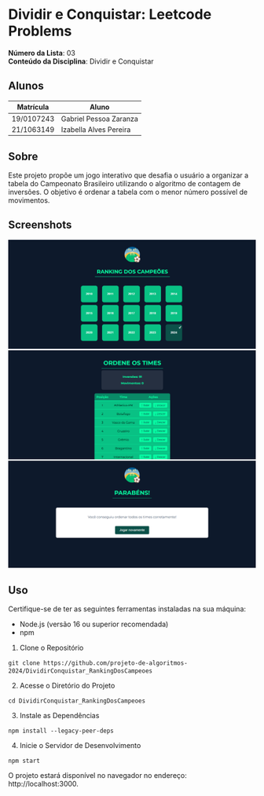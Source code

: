 
# Dividir e Conquistar: Leetcode Problems

**Número da Lista**: 03<br>
**Conteúdo da Disciplina**: Dividir e Conquistar<br>

## Alunos
|Matrícula | Aluno |
| -- | -- |
| 19/0107243  |  Gabriel Pessoa Zaranza |
| 21/1063149  |  Izabella Alves Pereira |

## Sobre 

Este projeto propõe um jogo interativo que desafia o usuário a organizar a tabela do Campeonato Brasileiro utilizando o algoritmo de contagem de inversões. O objetivo é ordenar a tabela com o menor número possível de movimentos.

## Screenshots

![alt text](home.png)
![alt text](jogando.png)
![alt text](parabens.png)

## Uso 

Certifique-se de ter as seguintes ferramentas instaladas na sua máquina:

- Node.js (versão 16 ou superior recomendada)
- npm 

1. Clone o Repositório

```
git clone https://github.com/projeto-de-algoritmos-2024/DividirConquistar_RankingDosCampeoes
```

2. Acesse o Diretório do Projeto

```
cd DividirConquistar_RankingDosCampeoes
```

3. Instale as Dependências

```
npm install --legacy-peer-deps
```

4. Inicie o Servidor de Desenvolvimento

```
npm start
```

O projeto estará disponível no navegador no endereço: http://localhost:3000.

